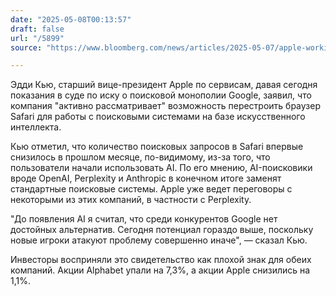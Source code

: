 ```yaml
---
date: "2025-05-08T00:13:57"
draft: false
url: "/5899"
source: "https://www.bloomberg.com/news/articles/2025-05-07/apple-working-to-move-to-ai-search-in-browser-amid-google-fallout"

---
```


Эдди Кью, старший вице-президент Apple по сервисам, давая сегодня показания в суде по иску о поисковой монополии Google, заявил, что компания "активно рассматривает" возможность перестроить браузер Safari для работы с поисковыми системами на базе искусственного интеллекта. 

Кью отметил, что количество поисковых запросов в Safari впервые снизилось в прошлом месяце, по-видимому, из-за того, что пользователи начали использовать AI. По его мнению, AI-поисковики вроде OpenAI, Perplexity и Anthropic в конечном итоге заменят стандартные поисковые системы. Apple уже ведет переговоры с некоторыми из этих компаний, в частности с Perplexity.

"До появления AI я считал, что среди конкурентов Google нет достойных альтернатив. Сегодня потенциал гораздо выше, поскольку новые игроки атакуют проблему совершенно иначе", — сказал Кью.

Инвесторы восприняли это свидетельство как плохой знак для обеих компаний. Акции Alphabet упали на 7,3%, а акции Apple снизились на 1,1%.
